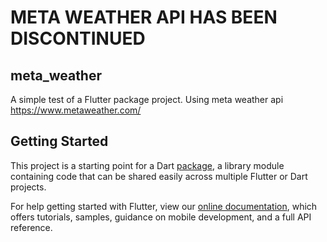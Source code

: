 # META WEATHER API HAS BEEN DISCONTINUED 

## meta_weather

A simple test of a Flutter package project. Using meta weather api https://www.metaweather.com/

## Getting Started

This project is a starting point for a Dart
[package](https://flutter.dev/developing-packages/),
a library module containing code that can be shared easily across
multiple Flutter or Dart projects.

For help getting started with Flutter, view our 
[online documentation](https://flutter.dev/docs), which offers tutorials, 
samples, guidance on mobile development, and a full API reference.
